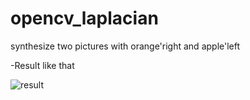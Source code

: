 # opencv_laplacian
synthesize two pictures with orange'right and apple'left


-Result like that

![result](https://user-images.githubusercontent.com/37854961/117051474-8f1e0e80-ad51-11eb-95bb-33839cc4b86e.JPG)
